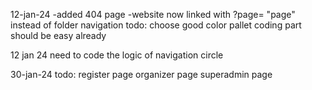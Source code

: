 12-jan-24
-added 404 page
-website now linked with ?page= "page" instead of folder navigation
todo:
choose good color pallet
coding part should be easy already

12 jan 24
need to code the logic of navigation circle

30-jan-24 todo:
register page
organizer page
superadmin page
